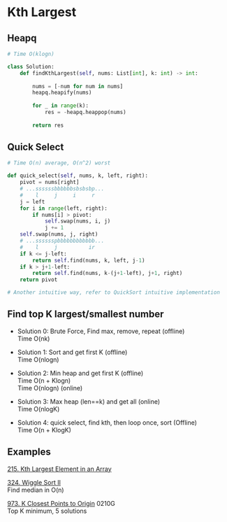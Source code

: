 # Kth Largest

## Heapq

```python
# Time O(klogn)

class Solution:
    def findKthLargest(self, nums: List[int], k: int) -> int:
        
        nums = [-num for num in nums]
        heapq.heapify(nums)
        
        for _ in range(k):
            res = -heapq.heappop(nums)
            
        return res
```

## Quick Select

```python
# Time O(n) average, O(n^2) worst

def quick_select(self, nums, k, left, right):
    pivot = nums[right]
    # ...ssssssbbbbbbsbsbsbp...
    #    l     j     i     r
    j = left
    for i in range(left, right):
        if nums[i] > pivot:
            self.swap(nums, i, j)
            j += 1
    self.swap(nums, j, right)
    # ...sssssspbbbbbbbbbbbb...
    #    l     j          ir
    if k <= j-left:
        return self.find(nums, k, left, j-1)
    if k > j+1-left:
        return self.find(nums, k-(j+1-left), j+1, right)
    return pivot
``` 

```python
# Another intuitive way, refer to QuickSort intuitive implementation
```

## Find top K largest/smallest number 

- Solution 0: Brute Force, Find max, remove, repeat (offline) \
  Time O(nk)

- Solution 1: Sort and get first K (offline)    \
  Time O(nlogn)

- Solution 2: Min heap and get first K (offline)    \
  Time O(n + Klogn) \
  Time O(nlogn)    (online)

- Solution 3: Max heap (len==k) and get all (online)    \
  Time O(nlogK)

- Solution 4: quick select, find kth, then loop once, sort (Offline)    \
  Time O(n + KlogK)

## Examples

[215. Kth Largest Element in an Array](https://leetcode.com/problems/kth-largest-element-in-an-array/)

[324. Wiggle Sort II](https://leetcode.com/problems/wiggle-sort-ii/)\
Find median in O(n)

[973. K Closest Points to Origin](https://leetcode.com/problems/k-closest-points-to-origin/)
0210G\
Top K minimum, 5 solutions